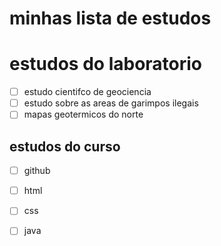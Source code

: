 # minhas lista de estudos

# estudos do laboratorio

- [ ] estudo cientifco de geociencia
- [ ] estudo sobre as areas de garimpos ilegais 
- [ ] mapas geotermicos do norte

## estudos do curso 
- [ ] github 
- [ ] html
- [ ] css
- [ ] java


